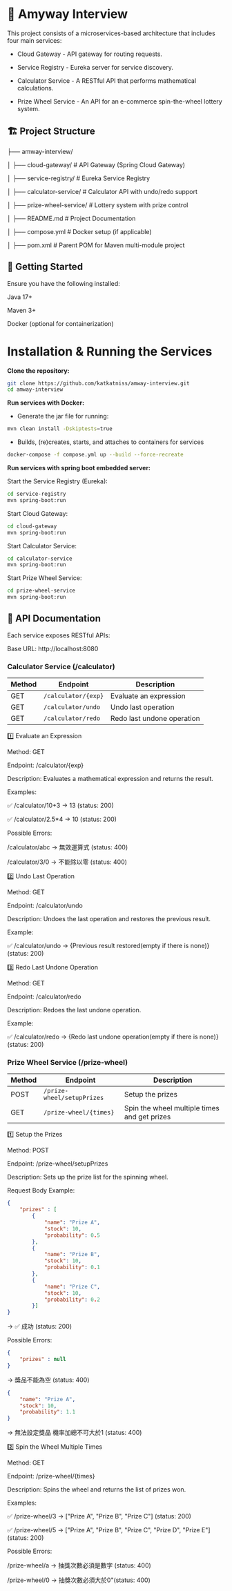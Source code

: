 # 🎯 Amyway Interview

This project consists of a microservices-based architecture that includes four main services:

- Cloud Gateway - API gateway for routing requests.

- Service Registry - Eureka server for service discovery.

- Calculator Service - A RESTful API that performs mathematical calculations.

- Prize Wheel Service - An API for an e-commerce spin-the-wheel lottery system.

## 🏗️ Project Structure

├── amway-interview/

│   ├── cloud-gateway/       # API Gateway (Spring Cloud Gateway)

│   ├── service-registry/    # Eureka Service Registry

│   ├── calculator-service/  # Calculator API with undo/redo support

│   ├── prize-wheel-service/ # Lottery system with prize control

│   ├── README.md            # Project Documentation

│   ├── compose.yml   # Docker setup (if applicable)

│   ├── pom.xml              # Parent POM for Maven multi-module project


## 🚀 Getting Started

Ensure you have the following installed:

Java 17+

Maven 3+

Docker (optional for containerization)

# Installation & Running the Services

**Clone the repository:**

```sh
git clone https://github.com/katkatniss/amway-interview.git
cd amway-interview
```

**Run services with Docker:**

- Generate the jar file for running:
```sh
mvn clean install -Dskiptests=true
```
- Builds, (re)creates, starts, and attaches to containers for services
```sh
docker-compose -f compose.yml up --build --force-recreate
```

**Run services with spring boot embedded server:**

Start the Service Registry (Eureka):
```sh
cd service-registry
mvn spring-boot:run
```
Start Cloud Gateway:
```sh
cd cloud-gateway
mvn spring-boot:run
```
Start Calculator Service:
```sh
cd calculator-service
mvn spring-boot:run
```
Start Prize Wheel Service:
```sh
cd prize-wheel-service
mvn spring-boot:run
```

## 📡 API Documentation

Each service exposes RESTful APIs:

Base URL: http://localhost:8080

### **Calculator Service (/calculator)**

| Method | Endpoint          | Description              |
|--------|------------------|--------------------------|
| GET    | `/calculator/{exp}` | Evaluate an expression  |
| GET    | `/calculator/undo`  | Undo last operation     |
| GET    | `/calculator/redo`  | Redo last undone operation |

1️⃣ Evaluate an Expression

Method: GET

Endpoint: /calculator/{exp}

Description: Evaluates a mathematical expression and returns the result.

Examples:

✅ /calculator/10+3 → 13 (status: 200)

✅ /calculator/2.5*4 → 10 (status: 200)

Possible Errors:

/calculator/abc -> 無效運算式 (status: 400)

/calculator/3/0 -> 不能除以零 (status: 400)

2️⃣ Undo Last Operation

Method: GET

Endpoint: /calculator/undo

Description: Undoes the last operation and restores the previous result.

Example:

✅ /calculator/undo → {Previous result restored(empty if there is none)} (status: 200)

3️⃣ Redo Last Undone Operation

Method: GET

Endpoint: /calculator/redo

Description: Redoes the last undone operation.

Example:

✅ /calculator/redo → {Redo last undone operation(empty if there is none)} (status: 200)

### **Prize Wheel Service (/prize-wheel)**

| Method | Endpoint         | Description                 |
|--------|------------------|-----------------------------|
| POST   | `/prize-wheel/setupPrizes` | Setup the prizes  |
| GET    | `/prize-wheel/{times}`  | Spin the wheel multiple times and get prizes |

1️⃣ Setup the Prizes

Method: POST

Endpoint: /prize-wheel/setupPrizes

Description: Sets up the prize list for the spinning wheel.

Request Body Example:
```json
{
    "prizes" : [
        {
            "name": "Prize A",
            "stock": 10,
            "probability": 0.5
        },
        {
            "name": "Prize B",
            "stock": 10,
            "probability": 0.1
        },
        {
            "name": "Prize C",
            "stock": 10,
            "probability": 0.2
        }]
}
```
→ ✅ 成功 (status: 200)

Possible Errors:

```json
{
    "prizes" : null
}
```
→ 獎品不能為空 (status: 400)

```json
{
    "name": "Prize A",
    "stock": 10,
    "probability": 1.1
}
```
→ 無法設定獎品 機率加總不可大於1 (status: 400)

2️⃣ Spin the Wheel Multiple Times

Method: GET

Endpoint: /prize-wheel/{times}

Description: Spins the wheel and returns the list of prizes won.

Examples:

✅ /prize-wheel/3 → ["Prize A", "Prize B", "Prize C"] (status: 200)

✅ /prize-wheel/5 → ["Prize A", "Prize B", "Prize C", "Prize D", "Prize E"] (status: 200)

Possible Errors:

/prize-wheel/a → 抽獎次數必須是數字 (status: 400)

/prize-wheel/0 → 抽獎次數必須大於0"(status: 400)





